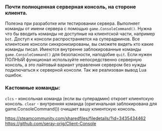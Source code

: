 ### Почти полноценная серверная консоль, на стороне клиента.

Полезна при разработке или тестировании сервера. Выполняет команды от имени сервера с помощью `game.ConsoleCommand()`. Нужна что бы вводить команды не доступные на клиентской части, например `bot`. Доступ к консоли распространяется на суперадминов. Все клиентские консоли синхронизированы, вы сможете видеть кто какие команды писал. Имеются внутренне заблокированные команды `game.ConsoleCommand()` для безопасности, наподобие `quit`. Если нужен ПОЛНЫЙ функционал используйте непосредственно серверную консоль, а это лайтовый вариант управления сервером без нужды подключаться к серверной консоли. Так же реализован вывод Lua ошибок.

### Кастомные команды:
`clcs` - консольная команда (если вы суперадмин) откроет клиентскую консоль.
`clear` - внутренняя команда (оригинальная заблокирована для game.ConsoleCommand()) очищает вашу клиентскую консоль.

https://steamcommunity.com/sharedfiles/filedetails/?id=3435434462
https://github.com/seray-orig/Client-Console
